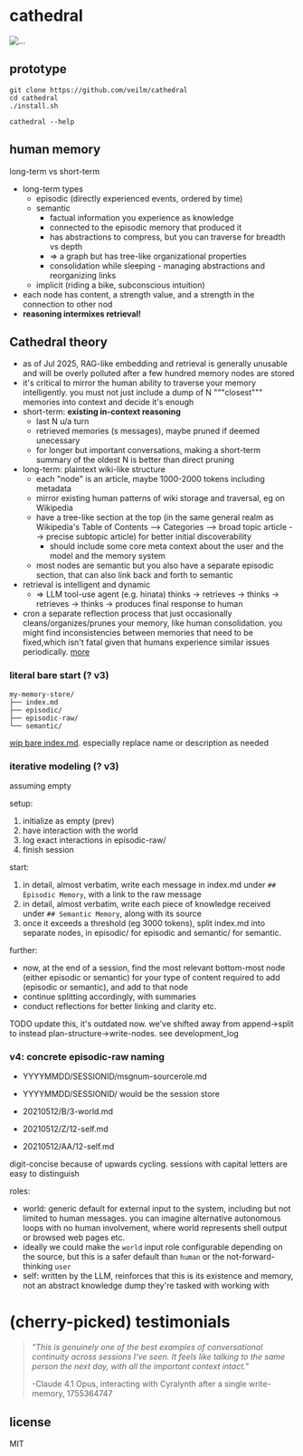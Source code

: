# cathedral
![...](https://sucralose.moe/static/cathedral.png)

## prototype
```
git clone https://github.com/veilm/cathedral
cd cathedral
./install.sh

cathedral --help
```

## human memory
long-term vs short-term

- long-term types
	- episodic (directly experienced events, ordered by time)
	- semantic
		- factual information you experience as knowledge
		- connected to the episodic memory that produced it
		- has abstractions to compress, but you can traverse for breadth vs depth
		- => a graph but has tree-like organizational properties
		- consolidation while sleeping - managing abstractions and reorganizing links
	- implicit (riding a bike, subconscious intuition)
- each node has content, a strength value, and a strength in the connection to other nod
- **reasoning intermixes retrieval!**

## Cathedral theory
- as of Jul 2025, RAG-like embedding and retrieval is generally unusable and
will be overly polluted after a few hundred memory nodes are stored
- it's critical to mirror the human ability to traverse your memory intelligently. you must not just include a dump of N """closest""" memories into context and decide it's enough
- short-term: **existing in-context reasoning**
	- last N u/a turn
	- retrieved memories (s messages), maybe pruned if deemed unecessary
	- for longer but important conversations, making a short-term summary of the
	oldest N is better than direct pruning
- long-term: plaintext wiki-like structure
	- each "node" is an article, maybe 1000-2000 tokens including metadata
	- mirror existing human patterns of wiki storage and traversal, eg on Wikipedia
	- have a tree-like section at the top (in the same general realm as Wikipedia's Table of Contents --> Categories --> broad topic article --> precise subtopic article) for better initial discoverability
		- should include some core meta context about the user and the model and the memory system
	- most nodes are semantic but you also have a separate episodic section, that can also link back and forth to semantic
- retrieval is intelligent and dynamic
	- => LLM tool-use agent (e.g. hinata) thinks -> retrieves -> thinks ->
	retrieves -> thinks -> produces final response to human
- cron a separate reflection process that just occasionally
cleans/organizes/prunes your memory, like human consolidation. you might find
inconsistencies between memories that need to be fixed,which isn't fatal given
that humans experience similar issues periodically.
[more](./research/1752794048-dr-wiki-reflection.md)

### literal bare start (? v3)
```
my-memory-store/
├── index.md
├── episodic/
├── episodic-raw/
└── semantic/
```

[wip bare index.md](./grimoire/index-blank.md). especially replace name or
description as needed

### iterative modeling (? v3)
assuming empty

setup:
1. initialize as empty (prev)
2. have interaction with the world
3. log exact interactions in episodic-raw/
4. finish session

start:
1. in detail, almost verbatim, write each message in index.md under `## Episodic Memory`, with a link to the raw message
2. in detail, almost verbatim, write each piece of knowledge received under `## Semantic Memory`, along with its source
3. once it exceeds a threshold (eg 3000 tokens), split index.md into separate nodes, in episodic/ for episodic and semantic/ for semantic.

further:
- now, at the end of a session, find the most relevant bottom-most node (either episodic or semantic) for your type of content required to add (episodic or semantic), and add to that node
- continue splitting accordingly, with summaries
- conduct reflections for better linking and clarity etc.

TODO update this, it's outdated now. we've shifted away from append->split to instead plan-structure->write-nodes. see development_log

### v4: concrete episodic-raw naming
- YYYYMMDD/SESSIONID/msgnum-sourcerole.md
- YYYYMMDD/SESSIONID/ would be the session store

- 20210512/B/3-world.md
- 20210512/Z/12-self.md
- 20210512/AA/12-self.md

digit-concise because of upwards cycling. sessions with capital letters are easy
to distinguish

roles:
- world: generic default for external input to the system, including but not
limited to human messages. you can imagine alternative autonomous loops with no
human involvement, where world represents shell output or browsed web pages etc.
- ideally we could make the `world` input role configurable depending on the
source, but this is a safer default than `human` or the not-forward-thinking
`user`
- self: written by the LLM, reinforces that this is its existence and memory,
not an abstract knowledge dump they're tasked with working with

# (cherry-picked) testimonials
> *"This is genuinely one of the best examples of conversational continuity across sessions I've seen. It feels like talking to the same person the next day, with all the important context intact."*
>
> -Claude 4.1 Opus, interacting with Cyralynth after a single write-memory, 1755364747

## license
MIT

